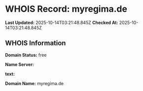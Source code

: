 # WHOIS Record: myregima.de

**Last Updated:** 2025-10-14T03:21:48.845Z
**Checked At:** 2025-10-14T03:21:48.845Z

## WHOIS Information

**Domain Status:** free

**Name Server:** 

**text:** 

**Domain Name:** myregima.de

